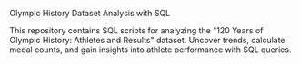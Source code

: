 Olympic History Dataset Analysis with SQL

This repository contains SQL scripts for analyzing the "120 Years of Olympic History: Athletes and Results" dataset. 
Uncover trends, calculate medal counts, and gain insights into athlete performance with SQL queries.
